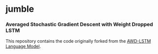 # jumble

### Averaged Stochastic Gradient Descent with Weight Dropped LSTM

This repository contains the code originally forked from the [AWD-LSTM Language Model](https://github.com/salesforce/awd-lstm-lm).
